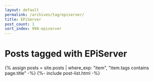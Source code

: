 ```yaml
---
layout: default
permalink: /archives/tag/episerver/
title: EPiServer
post_count: 1
sort_index: 998-episerver
---
```

<h1 class="page-heading">Posts tagged with EPiServer</h1>
{% assign posts = site.posts | where_exp: "item", "item.tags contains page.title" -%}
{%- include post-list.html -%}
